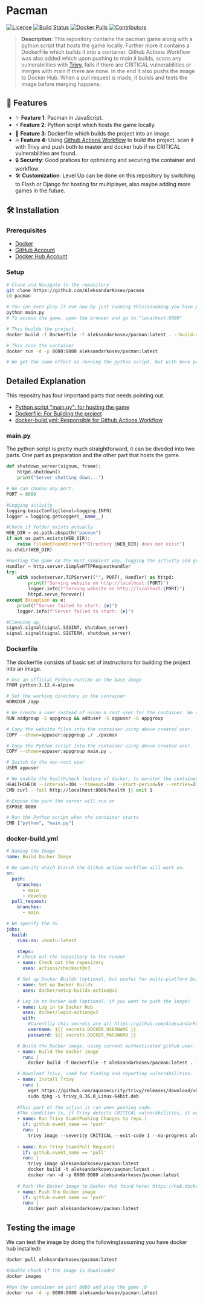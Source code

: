 # Pacman


[![License](https://img.shields.io/badge/license-MIT-blue.svg)](LICENSE)
[![Build Status](https://img.shields.io/github/actions/workflow/status/username/repository/build.yml?branch=main)](https://github.com/AleksandarKosev/pacman/actions)
[![Docker Pulls](https://img.shields.io/docker/pulls/username/repository)](https://hub.docker.com/repository/docker/aleksandarkosev/pacman)
[![Contributors](https://img.shields.io/github/contributors/username/repository)](https://github.com/AleksandarKosev/pacman/graphs/contributors)

> **Description**: This repository contains the pacman game along with a python script that hosts the game locally. Further more it contains a DockerFile which builds it into a container. Github Actions Workflow was also added which upon pushing to main it builds, scans any vulnerabilities with <a href="https://github.com/aquasecurity/trivy">Trivy</a>, fails if there are CRITICAL vulnerabilities or merges with main if there are none. In the end it also pushs the image to Docker Hub. When a pull request is made, it builds and tests the image before merging happens. 

## 🚀 Features

- ✨ **Feature 1**: Pacman in JavaScript.
- ⚡ **Feature 2**: Python script which hosts the game locally.
- 💎 **Feature 3**: Dockerfile which builds the project into an image. 
- 🔥 **Feature 4**: Using <a href="https://docs.github.com/en/actions/writing-workflows">Github Actions Workflow</a> to build the project, scan it with Trivy and push both to master and docker hub if no CRITICAL vulnerabilities are found.
- 🔒 **Security**: Good pratices for optimizing and securing the container and workflow. 
- 🛠️ **Customization**: Level Up can be done on this repository by switching to Flash or Django for hosting for multiplayer, also maybe adding more games in the future. 

## 🛠️ Installation

### Prerequisites

- [Docker](https://docs.docker.com/engine/install/)
- [GitHub Account](https://github.com/)
- [Docker Hub Account](https://hub.docker.com/)

### Setup

```bash
# Clone and Navigate to the repository
git clone https://github.com/AleksandarKosev/pacman
cd pacman

# You can even play it eve now by just running this(assuming you have python installed)
python main.py
# To access the game, open the browser and go to "localhost:8080"

# This builds the project.
docker build -f Dockerfile -t aleksandarkosev/pacman:latest . --build-arg VERSION=1

# This runs the container
docker run -d -p 8080:8080 aleksandarkosev/pacman:latest

# We get the same effect as running the python script, but with more perks.
```

## Detailed Explanation
This repositry has four importand parts that needs pointing out.
<ul>
<li><a href="#python">Python script "main.py": for hosting the game</a></li>
<li><a href ="#dockerfile">Dockerfile: For Building the project</a></li>
<li><a href="#yml">docker-build.yml: Responsible for Github Actions Workflow</a></li>
</ul>

### main.py
<p id="python"> </p>
The python script is pretty much straightforward, it can be diveded into two parts. One part as preparation and the other part that hosts the game.

```python
def shutdown_server(signum, frame):
    httpd.shutdown()
    print("Server shutting down...")

# We can choose any port.
PORT = 8080

#Logging activity
logging.basicConfig(level=logging.INFO)
logger = logging.getLogger(__name__)

#Check if folder exists actually
WEB_DIR = os.path.abspath("pacman")
if not os.path.exists(WEB_DIR):
    raise FileNotFoundError(f"Directory {WEB_DIR} does not exist")
os.chdir(WEB_DIR)
```

```python
#Hosting the game on the most simplest way, logging the activity and gracefully catching if something goes wrong.
Handler = http.server.SimpleHTTPRequestHandler
try:
    with socketserver.TCPServer(("", PORT), Handler) as httpd:
        print(f"Serving website on http://localhost:{PORT}")
        logger.info(f"Serving website on http://localhost:{PORT}")
        httpd.serve_forever()
except Exception as e:
    print(f"Server failed to start: {e}")
    logger.info(f"Server failed to start: {e}")

#Cleaning up.
signal.signal(signal.SIGINT, shutdown_server)
signal.signal(signal.SIGTERM, shutdown_server)
```
### Dockerfile
<p id="dockerfile"> </p>

The dockerfile consists of basic set of instructions for building the project into an image.
```bash
# Use an official Python runtime as the base image
FROM python:3.12.4-alpine

# Set the working directory in the container
WORKDIR /app

# We create a user instead of using a root user for the container. We do this to increase protection.
RUN addgroup -S appgroup && adduser -S appuser -G appgroup

# Copy the website files into the container using above created user.
COPY --chown=appuser:appgroup ./ ./pacman

# Copy the Python script into the container using above created user.
COPY --chown=appuser:appgroup main.py .

# Switch to the non-root user
USER appuser

# We enable the healthcheck feature of docker, to monitor the container.
HEALTHCHECK --interval=30s --timeout=10s --start-period=5s --retries=3 \
CMD curl --fail http://localhost:8080/health || exit 1

# Expose the port the server will run on
EXPOSE 8080

# Run the Python script when the container starts
CMD ["python", "main.py"]
```
### docker-build.yml
<p id="yml"> </p>

```yml
# Naming the Image
name: Build Docker Image

# We specify which branch the Github action workflow will work on.
on:
  push:
    branches:
      - main
      - develop
  pull_request:
    branches:
      - main

# We specify the OS
jobs:
  build:
    runs-on: ubuntu-latest

    steps:
    # Check out the repository to the runner
    - name: Check out the repository
      uses: actions/checkout@v3

    # Set up Docker Buildx (optional, but useful for multi-platform builds)
    - name: Set up Docker Buildx
      uses: docker/setup-buildx-action@v2

    # Log in to Docker Hub (optional, if you want to push the image)
    - name: Log in to Docker Hub
      uses: docker/login-action@v2
      with:
        #Curentlly this secrets are at( https://github.com/AleksandarKosev/pacman/settings/secrets/actions )
        username: ${{ secrets.DOCKER_USERNAME }}
        password: ${{ secrets.DOCKER_PASSWORD }}

    # Build the Docker image, using current authenticated github user.
    - name: Build the Docker image
      run: |
        docker build -f Dockerfile -t aleksandarkosev/pacman:latest . --build-arg VERSION=1

    # Download Trivy, used for finding and reporting vulnerabilities.
    - name: Install Trivy
      run: |
        wget https://github.com/aquasecurity/trivy/releases/download/v0.36.0/trivy_0.36.0_Linux-64bit.deb
        sudo dpkg -i trivy_0.36.0_Linux-64bit.deb
      
    #This part of the action is ran when pushing code.
    #The condition is, if Trivy detects CRITICAL vulnerabilities, it would abort the workflow.
    - name: Run Trivy Scan(Pushing Changes to repo.)
      if: github.event_name == 'push'
      run: |
        trivy image --severity CRITICAL --exit-code 1 --no-progress aleksandarkosev/pacman:latest
    
    - name: Run Trivy Scan(Pull Request)
      if: github.event_name == 'pull'
      run: |
        trivy image aleksandarkosev/pacman:latest
        docker build -t aleksandarkosev/pacman:latest .
        docker run -d -p 8080:8080 aleksandarkosev/pacman:latest
    
    # Push the Docker image to Docker Hub found here( https://hub.docker.com/repository/docker/aleksandarkosev/pacman/general )
    - name: Push the Docker image
      if: github.event_name == 'push'
      run: |
        docker push aleksandarkosev/pacman:latest
```

## Testing the image
We can test the image by doing the following(assuming you have docker hub installed):
```bash
docker pull aleksandarkosev/pacman:latest

#double check if the image is downloaded
docker images

#Run the container on port 8080 and play the game :D 
docker run -d -p 8080:8080 aleksandarkosev/pacman:latest
```